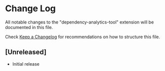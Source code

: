 # Change Log

All notable changes to the "dependency-analytics-tool" extension will be documented in this file.

Check [Keep a Changelog](http://keepachangelog.com/) for recommendations on how to structure this file.

## [Unreleased]

- Initial release